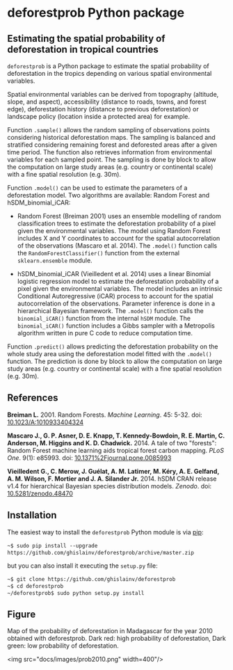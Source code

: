 # deforestprob Python package

## Estimating the spatial probability of deforestation in tropical countries

`deforestprob` is a Python package to estimate the spatial probability
of deforestation in the tropics depending on various spatial
environmental variables.

Spatial environmental variables can be derived from topography
(altitude, slope, and aspect), accessibility (distance to roads,
towns, and forest edge), deforestation history (distance to previous
deforestation) or landscape policy (location inside a protected area)
for example.

Function `.sample()` allows the random sampling of observations points
considering historical deforestation maps. The sampling is balanced
and stratified considering remaining forest and deforested areas after
a given time period. The function also retrieves information from
environmental variables for each sampled point. The sampling is done
by block to allow the computation on large study areas (e.g. country
or continental scale) with a fine spatial resolution (e.g. 30m).

Function `.model()` can be used to estimate the parameters of a
deforestation model. Two algorithms are available: Random Forest and
hSDM\_binomial\_iCAR:

* Random Forest (Breiman 2001) uses an ensemble modelling of random
classification trees to estimate the deforestation probability of a
pixel given the environmental variables. The model using Random Forest
includes X and Y coordinates to account for the spatial
autocorrelation of the observations (Mascaro et al. 2014). The
`.model()` function calls the `RandomForestClassifier()` function from
the external `sklearn.ensemble` module.

* hSDM\_binomial\_iCAR (Vieilledent et al. 2014) uses a linear Binomial
logistic regression model to estimate the deforestation probability of
a pixel given the environmental variables. The model includes an
intrinsic Conditional Autoregressive (iCAR) process to account for the
spatial autocorrelation of the observations. Parameter inference is
done in a hierarchical Bayesian framework. The `.model()` function
calls the `binomial_iCAR()` function from the internal `hSDM`
module. The `binomial_iCAR()` function includes a Gibbs sampler with
a Metropolis algorithm written in pure C code to reduce computation
time.

Function `.predict()` allows predicting the deforestation probability
on the whole study area using the deforestation model fitted with the
`.model()` function. The prediction is done by block to allow the
computation on large study areas (e.g. country or continental scale)
with a fine spatial resolution (e.g. 30m).

## References

**Breiman L.** 2001. Random Forests. _Machine Learning_. 45: 5-32.
doi: [10.1023/A:1010933404324](http://dx.doi.org/10.1023/A:1010933404324)

**Mascaro J., G. P. Asner, D. E. Knapp, T. Kennedy-Bowdoin,
R. E. Martin, C. Anderson, M. Higgins and K. D. Chadwick.** 2014. A
tale of two "forests": Random Forest machine learning aids tropical
forest carbon mapping. _PLoS One_. 9(1): e85993.
doi: [10.1371%2Fjournal.pone.0085993](http://dx.doi.org/10.1371%2Fjournal.pone.0085993)

**Vieilledent G., C. Merow, J. Guélat, A. M. Latimer, M. Kéry,
A. E. Gelfand, A. M. Wilson, F. Mortier and J. A. Silander
Jr.** 2014. hSDM CRAN release v1.4 for hierarchical Bayesian species
distribution models. _Zenodo_.
doi: [10.5281/zenodo.48470](http://doi.org/10.5281/zenodo.48470)

## Installation

The easiest way to install the `deforestprob` Python module is via [pip](https://pip.pypa.io/en/stable/):

```
~$ sudo pip install --upgrade https://github.com/ghislainv/deforestprob/archive/master.zip
```

but you can also install it executing the `setup.py` file:

```
~$ git clone https://github.com/ghislainv/deforestprob
~$ cd deforestprob
~/deforestprob$ sudo python setup.py install
```

## Figure

Map of the probability of deforestation in Madagascar for the year
2010 obtained with deforestprob. Dark red: high probability of
deforestation, Dark green: low probability of deforestation.

<img src="docs/images/prob2010.png" width=400"/>

